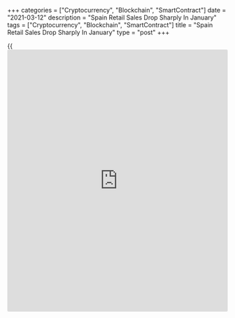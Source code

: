 +++
categories = ["Cryptocurrency", "Blockchain", "SmartContract"]
date = "2021-03-12"
description = "Spain Retail Sales Drop Sharply In January"
tags = ["Cryptocurrency", "Blockchain", "SmartContract"]
title = "Spain Retail Sales Drop Sharply In January"
type = "post"
+++

{{<iframe id="large-banner" src="https://www.bounty.group/#slide=23.0" width="100%" height="600" scrolling="no" style="border: 0px solid rgb(216, 221, 230); border-radius: 3px;">}}

Spain's retail sales declined sharply in January, data published by the
statistical office INE showed on Friday.

Retail sales decreased by an adjusted 9.5 percent year-on-year in
January, slower than the 1.5 fall in December.

On an unadjusted basis, retail sales slid 10.9 percent versus a moderate
0.6 percent decrease in the previous month.

The annual fall was largely driven by a 13.8 percent fall in non-food
product sales. Food sales also decreased in January, but at a marginal
rate of 0.4 percent.

On a monthly basis, retail sales were down 7.6 percent, in contrast to
December's 1.3 percent growth.

For comments and feedback [contact](https://www.playgroundfx.com/contact/): editorial@rtt[news](https://www.letsplayfx.com/blog/forex-news-website/).com

[Economic News][1]

 **What parts of the world are seeing the best (and worst) economic
performances lately? Click[here][2] to check out our [Econ Scorecard][2]
and find out! See up-to-the-moment [ranking](https://www.playgroundfx.com/blog/crypto-exchange-ranking/)s for the best and worst
performers in [GDP][3], [unemployment rate][4], [inflation][5] and much
more.**

   1. www.rtt[news](https://www.letsplayfx.com/blog/forex-news-website/).com/Content/EconomicNews.aspx
   2. www.rtt[news](https://www.letsplayfx.com/blog/forex-news-website/).com/economic-scorecard/world-rank/PPI/highest-performance.aspx
   3. www.rtt[news](https://www.letsplayfx.com/blog/forex-news-website/).com/economic-scorecard/world-rank/GDP/highest-performance.aspx
   4. www.rtt[news](https://www.letsplayfx.com/blog/forex-news-website/).com/economic-scorecard/world-rank/unemployment-rate/lowest-performance.aspx
   5. www.rtt[news](https://www.letsplayfx.com/blog/forex-news-website/).com/economic-scorecard/world-rank/CPI/highest-performance.aspx